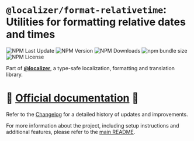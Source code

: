 # `@localizer/format-relativetime`: Utilities for formatting relative dates and times

![NPM Last Update](https://img.shields.io/npm/last-update/%40localizer%2Fformat-relativetime)
![NPM Version](https://img.shields.io/npm/v/%40localizer%2Fformat-relativetime)
![NPM Downloads](https://img.shields.io/npm/dm/%40localizer%2Fformat-relativetime)
![npm bundle size](https://img.shields.io/bundlephobia/min/%40localizer%2Fformat-relativetime)
![NPM License](https://img.shields.io/npm/l/%40localizer%2Fformat-relativetime)

Part of [**@localizer**](https://124c4a.github.io/localizer), a type-safe localization, formatting and translation library.

# 📖 [Official documentation](https://124c4a.github.io/localizer) 📖

Refer to the [Changelog](./CHANGELOG.md) for a detailed history of updates and improvements.

For more information about the project, including setup instructions and additional features, please refer to the [main README](../../README.md).
